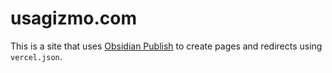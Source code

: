 # usagizmo.com

This is a site that uses [Obsidian Publish](https://obsidian.md/publish) to create pages and redirects using `vercel.json`.
